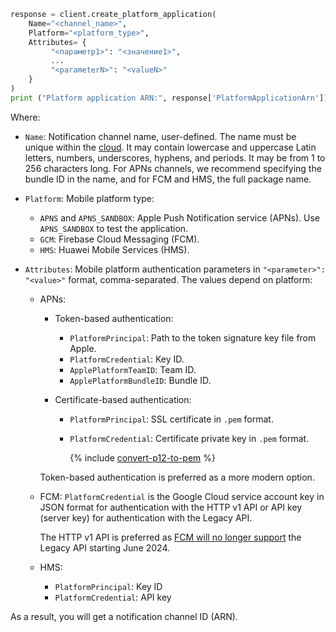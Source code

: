 ```python
response = client.create_platform_application(
    Name="<channel_name>",
    Platform="<platform_type>",
    Attributes= {
         "<параметр1>": "<значение1>",
         ...
         "<parameterN>": "<valueN>"
    }
)
print ("Platform application ARN:", response['PlatformApplicationArn'])
```

Where:

* `Name`: Notification channel name, user-defined. The name must be unique within the [cloud](../../resource-manager/concepts/resources-hierarchy.md#cloud). It may contain lowercase and uppercase Latin letters, numbers, underscores, hyphens, and periods. It may be from 1 to 256 characters long. For APNs channels, we recommend specifying the bundle ID in the name, and for FCM and HMS, the full package name.
* `Platform`: Mobile platform type:

  * `APNS` and `APNS_SANDBOX`: Apple Push Notification service (APNs). Use `APNS_SANDBOX` to test the application.
  * `GCM`: Firebase Cloud Messaging (FCM).
  * `HMS`: Huawei Mobile Services (HMS).

* `Attributes`: Mobile platform authentication parameters in `"<parameter>": "<value>"` format, comma-separated. The values depend on platform:

  * APNs:

    * Token-based authentication:

      * `PlatformPrincipal`: Path to the token signature key file from Apple.
      * `PlatformCredential`: Key ID.
      * `ApplePlatformTeamID`: Team ID.
      * `ApplePlatformBundleID`: Bundle ID.

    * Certificate-based authentication:

      * `PlatformPrincipal`: SSL certificate in `.pem` format.
      * `PlatformCredential`: Certificate private key in `.pem` format.

          {% include [convert-p12-to-pem](convert-p12-to-pem.md) %}

    Token-based authentication is preferred as a more modern option.

  * FCM: `PlatformCredential` is the Google Cloud service account key in JSON format for authentication with the HTTP v1 API or API key (server key) for authentication with the Legacy API.

    The HTTP v1 API is preferred as [FCM will no longer support](https://firebase.google.com/docs/cloud-messaging/migrate-v1) the Legacy API starting June 2024.

  * HMS:

    * `PlatformPrincipal`: Key ID
    * `PlatformCredential`: API key

As a result, you will get a notification channel ID (ARN).